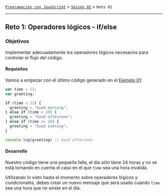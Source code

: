 [`Programación con JavaScript`](../../Readme.md) > [`Sesión 02`](../Readme.md) > `Reto 01`

---

## Reto 1: Operadores lógicos - if/else

### Objetivos

Implementar adecuadamente los operadores lógicos necesarios para controlar el flujo del código.

#### Requisitos

Vamos a empezar con el último código generado en el [Ejemplo 01](../Ejemplo-01/):

```javascript
var time = 13;
var greeting;

if (time < 12) {
  greeting = "Good morning";
} else if (time < 20) {
  greeting = "Good afternoon";
} else if (time >= 20) {
  greeting = "Good evening";
}

console.log(greeting) // Good afternoon
```

#### Desarrollo

Nuestro código tiene una pequeña falla, el día sólo tiene 24 horas y no se está tomando en cuenta el caso en el que `time` sea una hora inválida.

Utilizando lo visto hasta el momento sobre operadores lógicos y condicionales, debes crear un nuevo mensaje que será usado cuando `time` sea una hora que no existe en el día.
